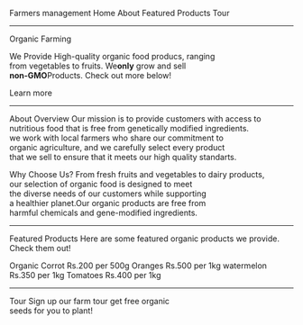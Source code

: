 Farmers management
Home
About
Featured Products
Tour

---
Organic Farming

We Provide High-quality organic food producs, ranging<br>from vegetables to fruits. We<b>only</b> grow and sell<br><b>non-GMO</b>Products. Check out more below!
  
  
  Learn more

  ---

  About
  Overview
  Our mission is to provide customers with access to <br>nutritious food that is free from genetically modified ingredients.<br>we work with local farmers who share our commitment to <br>organic agriculture, and we carefully select every product<br>that we sell to ensure that it meets our high quality standarts.

Why Choose Us?
From fresh fruits and vegetables to dairy products, <br>our selection of organic food is designed to meet<br>the diverse needs of our customers while supporting <br>a healthier planet.Our organic products are free from <br>harmful chemicals and gene-modified ingredients.

---
Featured Products
Here are some featured organic products we provide. Check them out!

Organic Corrot Rs.200 per 500g
Oranges Rs.500 per 1kg
watermelon Rs.350 per 1kg
Tomatoes Rs.400 per 1kg

---
Tour
Sign up our farm tour get free organic<br>seeds for you to plant!